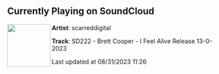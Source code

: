 ## Currently Playing on SoundCloud

[<img align="left" width="100" src="https://i1.sndcdn.com/artworks-yS3sbvKLtEZDGxxv-tEiprg-t500x500.jpg">](https://soundcloud.com/scarreddigital-com/sd222-brett-cooper-feel-alive-release-13-0-2023)

**Artist**: scarreddigital 

**Track**: SD222 - Brett Cooper - I Feel Alive Release 13-0-2023

Last updated at 08/31/2023 11:26
